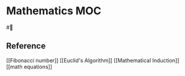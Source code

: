 
# Mathematics MOC

#🏡

## Reference

[[Fibonacci number]]
[[Euclid's Algorithm]]
[[Mathematical Induction]]
[[math equations]]